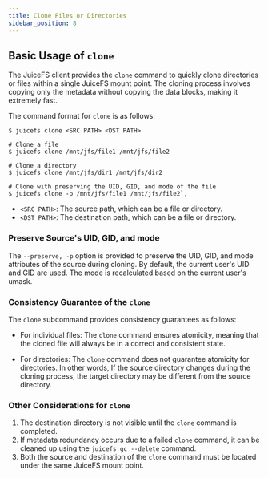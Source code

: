 ```yaml
---
title: Clone Files or Directories
sidebar_position: 8
---
```


## Basic Usage of `clone`

The JuiceFS client provides the `clone` command to quickly clone directories or files within a single JuiceFS mount point. The cloning process involves copying only the metadata without copying the data blocks, making it extremely fast.

The command format for `clone` is as follows:

```shell
$ juicefs clone <SRC PATH> <DST PATH>

# Clone a file
$ juicefs clone /mnt/jfs/file1 /mnt/jfs/file2

# Clone a directory
$ juicefs clone /mnt/jfs/dir1 /mnt/jfs/dir2

# Clone with preserving the UID, GID, and mode of the file
$ juicefs clone -p /mnt/jfs/file1 /mnt/jfs/file2`,
```

- `<SRC PATH>`: The source path, which can be a file or directory.
- `<DST PATH>`: The destination path, which can be a file or directory.

### Preserve Source's UID, GID, and mode

The `--preserve, -p` option is provided to preserve the UID, GID, and mode attributes of the source during cloning. By default, the current user's UID and GID are used. The mode is recalculated based on the current user's umask.

### Consistency Guarantee of the `clone`

The `clone` subcommand provides consistency guarantees as follows:

- For individual files: The `clone` command ensures atomicity, meaning that the cloned file will always be in a correct and consistent state.

- For directories: The `clone` command does not guarantee atomicity for directories. In other words, If the source directory changes during the cloning process, the target directory may be different from the source directory.

### Other Considerations for `clone`

1. The destination directory is not visible until the `clone` command is completed.
2. If metadata redundancy occurs due to a failed `clone` command, it can be cleaned up using the `juicefs gc --delete` command.
3. Both the source and destination of the `clone` command must be located under the same JuiceFS mount point.
